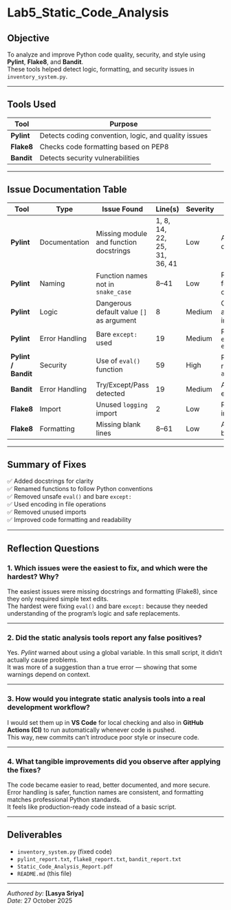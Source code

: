 # Lab5_Static_Code_Analysis


## Objective
To analyze and improve Python code quality, security, and style using **Pylint**, **Flake8**, and **Bandit**.  
These tools helped detect logic, formatting, and security issues in `inventory_system.py`.

---

## Tools Used
| Tool | Purpose |
|------|----------|
| **Pylint** | Detects coding convention, logic, and quality issues |
| **Flake8** | Checks code formatting based on PEP8 |
| **Bandit** | Detects security vulnerabilities |

---

## Issue Documentation Table

| Tool | Type | Issue Found | Line(s) | Severity | Fix Applied |
|------|------|--------------|----------|-----------|--------------|
| **Pylint** | Documentation | Missing module and function docstrings | 1, 8, 14, 22, 25, 31, 36, 41 | Low | Added descriptive docstrings |
| **Pylint** | Naming | Function names not in `snake_case` | 8–41 | Low | Renamed all to follow naming convention |
| **Pylint** | Logic | Dangerous default value `[]` as argument | 8 | Medium | Changed to `None` and initialized inside function |
| **Pylint** | Error Handling | Bare `except:` used | 19 | Medium | Replaced with `except KeyError as e:` |
| **Pylint / Bandit** | Security | Use of `eval()` function | 59 | High | Removed and replaced with `ast.literal_eval()` |
| **Bandit** | Error Handling | Try/Except/Pass detected | 19 | Medium | Added proper exception handling |
| **Flake8** | Import | Unused `logging` import | 2 | Low | Removed unused import |
| **Flake8** | Formatting | Missing blank lines | 8–61 | Low | Added blank lines between functions |

---

## Summary of Fixes
✅ Added docstrings for clarity  
✅ Renamed functions to follow Python conventions  
✅ Removed unsafe `eval()` and bare `except:`  
✅ Used encoding in file operations  
✅ Removed unused imports  
✅ Improved code formatting and readability  

---

## Reflection Questions

### **1. Which issues were the easiest to fix, and which were the hardest? Why?**
The easiest issues were missing docstrings and formatting (Flake8), since they only required simple text edits.  
The hardest were fixing `eval()` and bare `except:` because they needed understanding of the program’s logic and safe replacements.

---

### **2. Did the static analysis tools report any false positives?**
Yes. *Pylint* warned about using a global variable. In this small script, it didn’t actually cause problems.  
It was more of a suggestion than a true error — showing that some warnings depend on context.

---

### **3. How would you integrate static analysis tools into a real development workflow?**
I would set them up in **VS Code** for local checking and also in **GitHub Actions (CI)** to run automatically whenever code is pushed.  
This way, new commits can’t introduce poor style or insecure code.

---

### **4. What tangible improvements did you observe after applying the fixes?**
The code became easier to read, better documented, and more secure.  
Error handling is safer, function names are consistent, and formatting matches professional Python standards.  
It feels like production-ready code instead of a basic script.

---

## Deliverables
- `inventory_system.py` (fixed code)  
- `pylint_report.txt`, `flake8_report.txt`, `bandit_report.txt`  
- `Static_Code_Analysis_Report.pdf`  
- `README.md` (this file)

---

*Authored by:* **[Lasya Sriya]**  
*Date:* 27 October 2025

